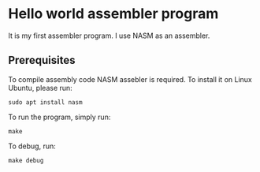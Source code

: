 # Hello world assembler program

It is my first assembler program. I use NASM as an assembler.

## Prerequisites

To compile assembly code NASM assebler is required. To install it on Linux Ubuntu, please run:

```
sudo apt install nasm
```

To run the program, simply run:

```
make
```

To debug, run:

```
make debug
```